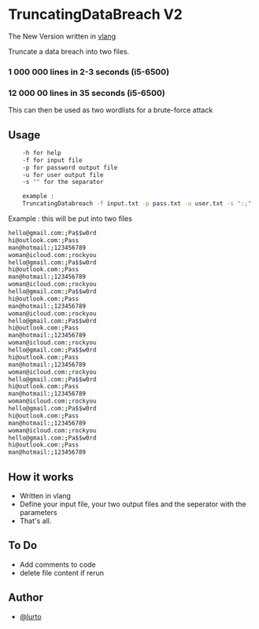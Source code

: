 
# TruncatingDataBreach V2

The New Version written in [vlang](https://vlang.io/)

Truncate a data breach into two files.

### 1 000 000 lines in 2-3 seconds (i5-6500)
### 12 000 00 lines in 35 seconds (i5-6500)

This can then be used as two wordlists for a brute-force attack

## Usage
```bash
	-h for help
	-f for input file
	-p for password output file
	-u for user output file
	-s "" for the separator

	example :
	TruncatingDatabreach -f input.txt -p pass.txt -u user.txt -s ":;" 
```


Example : this will be put into two files
```bash
hello@gmail.com:;Pa$$w0rd
hi@outlook.com:;Pass
man@hotmail:;123456789
woman@icloud.com:;rockyou
hello@gmail.com:;Pa$$w0rd
hi@outlook.com:;Pass
man@hotmail:;123456789
woman@icloud.com:;rockyou
hello@gmail.com:;Pa$$w0rd
hi@outlook.com:;Pass
man@hotmail:;123456789
woman@icloud.com:;rockyou
hello@gmail.com:;Pa$$w0rd
hi@outlook.com:;Pass
man@hotmail:;123456789
woman@icloud.com:;rockyou
hello@gmail.com:;Pa$$w0rd
hi@outlook.com:;Pass
man@hotmail:;123456789
woman@icloud.com:;rockyou
hello@gmail.com:;Pa$$w0rd
hi@outlook.com:;Pass
man@hotmail:;123456789
woman@icloud.com:;rockyou
hello@gmail.com:;Pa$$w0rd
hi@outlook.com:;Pass
man@hotmail:;123456789
woman@icloud.com:;rockyou
hello@gmail.com:;Pa$$w0rd
hi@outlook.com:;Pass
man@hotmail:;123456789
```

## How it works
- Written in vlang
- Define your input file, your two output files and the seperator with the parameters
- That's all. 

## To Do
- Add comments to code
- delete file content if rerun

## Author
- [@lurto](https://www.github.com/lurto)
